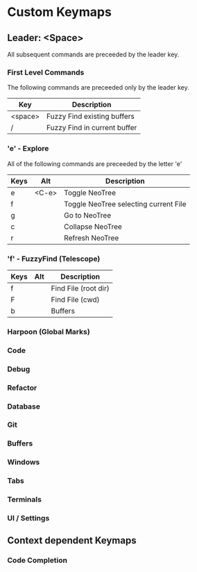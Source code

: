 # Custom Keymaps

## Leader: \<Space>

All subsequent commands are preceeded by the leader key.

### First Level Commands

The following commands are preceeded only by the leader key.

| Key      | Description                  |
| -------- | ---------------------------- |
| \<space> | Fuzzy Find existing buffers  |
| /        | Fuzzy Find in current buffer |

### 'e' - Explore

All of the following commands are preceeded by the letter 'e'

| Keys | Alt    | Description                           |
| ---- | ------ | ------------------------------------- |
| e    | \<C-e> | Toggle NeoTree                        |
| f    |        | Toggle NeoTree selecting current File |
| g    |        | Go to NeoTree                         |
| c    |        | Collapse NeoTree                      |
| r    |        | Refresh NeoTree                       |

### 'f' - FuzzyFind (Telescope)

| Keys | Alt | Description          |
| ---- | --- | -------------------- |
| f    |     | Find File (root dir) |
| F    |     | Find File (cwd)      |
| b    |     | Buffers              |

### Harpoon (Global Marks)

### Code

### Debug

### Refactor

### Database

### Git

### Buffers

### Windows

### Tabs

### Terminals

### UI / Settings

## Context dependent Keymaps

### Code Completion
